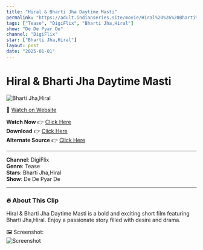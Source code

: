 ```yaml
---
title: "Hiral & Bharti Jha Daytime Masti"
permalink: "https://adult.indianseries.site/movie/Hiral%20%26%20Bharti%20Jha%20Daytime%20Masti"
tags: ["Tease", "DigiFlix", "Bharti Jha,Hiral"]
show: "De De Pyar De"
channel: "DigiFlix"
star: ["Bharti Jha,Hiral"]
layout: post
date: "2025-01-01"
---
```


# Hiral & Bharti Jha Daytime Masti

![Bharti Jha,Hiral](https://shorts.desisins.com/wp-content/uploads/2024/08/Bharti-Jha-n-Hiral-De-De-Pyar-De-DesiSins.com_.jpg)

🔗 [Watch on Website](https://adult.indianseries.site/movie/Hiral%20%26%20Bharti%20Jha%20Daytime%20Masti)

**Watch Now** 👉 [Click Here](https://adult.indianseries.site/movie/Hiral%20%26%20Bharti%20Jha%20Daytime%20Masti)  
**Download** 👉 [Click Here](https://adult.indianseries.site/movie/Hiral%20%26%20Bharti%20Jha%20Daytime%20Masti)  
**Alternate Source** 👉 [Click Here](https://adult.indianseries.site/movie/Hiral%20%26%20Bharti%20Jha%20Daytime%20Masti)

---

**Channel**: DigiFlix  
**Genre**: Tease  
**Stars**: Bharti Jha,Hiral  
**Show**: De De Pyar De

---

### 🔥 About This Clip

Hiral & Bharti Jha Daytime Masti is a bold and exciting short film featuring Bharti Jha,Hiral. Enjoy a passionate story filled with desire and drama.
 
🖼️ Screenshot:  
![Screenshot](https://shorts.desisins.com/wp-content/uploads/2024/08/Bharti-Jha-n-Hiral-De-De-Pyar-De-DesiSins.com_.jpg)
